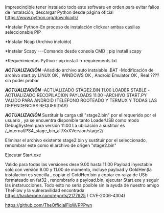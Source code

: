 Imprescindible tener instalado todo este software en orden para evitar fallos de instalación,
descargar Python desde página oficial
https://www.python.org/downloads/

*Instalar Python-En proceso de instalación clickear ambas casillas seleccionable PIP

*Instalar Ncap (Archivo incluido)

*Instalar Scapy ---Comando desde consola CMD : pip install scapy

*Requerimientos Python :    pip install -r requirements.txt

***ACTUALIZACIÓN***
-Añadido archivo auto instalable .BAT 
-Modificación de archivo start.py LINUX OK , WINDOWS OK , Android Emulator OK , Real ???? sin poder probar 

***ACTUALIZACIÓN***
-ACTUALIZADO STAGE2.BIN 11.00 LOADER STABLE
-ACTUALIZADO RECOPILACION PAYLOADS 11.00
-ARCHIVO START.PY VALIDO PARA ANDROID (TELEFONO ROOTEADO Y TERMUX Y TODAS LAS DEPENDENCIAS REQUERIDAS)


***ACTUALIZACIÓN***
Sustituir la carga util "stage2.bin" por el requerido por el usuario , ya se encuentra disponible  tanto
LoaderUSB como modo DebugSystem para version 11.00
La ubicación a sustituir es     /_internal/PS4_stage_bin_all/XxXVersion/stage2/

Eliminar el archivo existente stage2.bin y sustituir por el seleccionado, renombrar este como el archivo de origen "stage2.bin"

Ejecutar Start.exe 

Valido para todas las versiones dese 9.00 hasta 11.00 
Payload inyectable solo con versión 9.00 y 11.00 de momento, incluye payload y GoldHen(la instalacion es sencilla , copiar el GoldHen.bin y copiar en raiza de USb
formateado en fat32 , renombrarlo a payload.bin, ejecutar Start.exe y seguir las instarucciones.
Todo esto no sería posible sin la ayuda de nuestro amigo
TheFlow y la vulneravilidad encontrada https://hackerone.com/reports/2177925 ( CVE-2006-4304)

https://github.com/TheOfficialFloW/PPPwn
